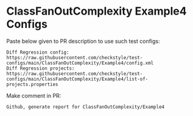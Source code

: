 # ClassFanOutComplexity Example4 Configs
Paste below given to PR description to use such test configs:
```
Diff Regression config: https://raw.githubusercontent.com/checkstyle/test-configs/main/ClassFanOutComplexity/Example4/config.xml
Diff Regression projects: https://raw.githubusercontent.com/checkstyle/test-configs/main/ClassFanOutComplexity/Example4/list-of-projects.properties
```
Make comment in PR:
```
Github, generate report for ClassFanOutComplexity/Example4
```
